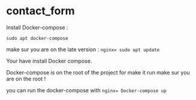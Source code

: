 # contact_form

Install Docker-compose : 
```nginx=
sudo apt docker-compose
```
make sur you are on the late version :
```nginx= sudo apt update ```

Your have install Docker compose.

Docker-compose is on the root of the project for make it run make sur you are on the root !

you can run the docker-compose with 
```nginx= Docker-compose up ```
